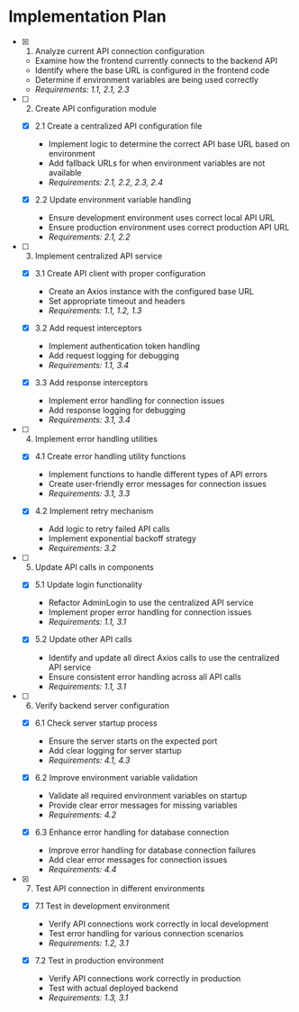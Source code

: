 # Implementation Plan

- [x] 1. Analyze current API connection configuration




  - Examine how the frontend currently connects to the backend API
  - Identify where the base URL is configured in the frontend code
  - Determine if environment variables are being used correctly
  - _Requirements: 1.1, 2.1, 2.3_

- [ ] 2. Create API configuration module
  - [x] 2.1 Create a centralized API configuration file


    - Implement logic to determine the correct API base URL based on environment
    - Add fallback URLs for when environment variables are not available
    - _Requirements: 2.1, 2.2, 2.3, 2.4_
  
  - [x] 2.2 Update environment variable handling


    - Ensure development environment uses correct local API URL
    - Ensure production environment uses correct production API URL
    - _Requirements: 2.1, 2.2_

- [ ] 3. Implement centralized API service
  - [x] 3.1 Create API client with proper configuration


    - Create an Axios instance with the configured base URL
    - Set appropriate timeout and headers
    - _Requirements: 1.1, 1.2, 1.3_
  
  - [x] 3.2 Add request interceptors


    - Implement authentication token handling
    - Add request logging for debugging
    - _Requirements: 1.1, 3.4_
  
  - [x] 3.3 Add response interceptors


    - Implement error handling for connection issues
    - Add response logging for debugging
    - _Requirements: 3.1, 3.4_

- [ ] 4. Implement error handling utilities
  - [x] 4.1 Create error handling utility functions


    - Implement functions to handle different types of API errors
    - Create user-friendly error messages for connection issues
    - _Requirements: 3.1, 3.3_
  
  - [x] 4.2 Implement retry mechanism


    - Add logic to retry failed API calls
    - Implement exponential backoff strategy
    - _Requirements: 3.2_

- [ ] 5. Update API calls in components
  - [x] 5.1 Update login functionality


    - Refactor AdminLogin to use the centralized API service
    - Implement proper error handling for connection issues
    - _Requirements: 1.1, 3.1_
  
  - [x] 5.2 Update other API calls


    - Identify and update all direct Axios calls to use the centralized API service
    - Ensure consistent error handling across all API calls
    - _Requirements: 1.1, 3.1_

- [ ] 6. Verify backend server configuration
  - [x] 6.1 Check server startup process


    - Ensure the server starts on the expected port
    - Add clear logging for server startup
    - _Requirements: 4.1, 4.3_
  
  - [x] 6.2 Improve environment variable validation








    - Validate all required environment variables on startup
    - Provide clear error messages for missing variables
    - _Requirements: 4.2_
  
  - [x] 6.3 Enhance error handling for database connection





    - Improve error handling for database connection failures
    - Add clear error messages for connection issues
    - _Requirements: 4.4_

- [x] 7. Test API connection in different environments




  - [x] 7.1 Test in development environment


    - Verify API connections work correctly in local development
    - Test error handling for various connection scenarios
    - _Requirements: 1.2, 3.1_
  
  - [x] 7.2 Test in production environment


    - Verify API connections work correctly in production
    - Test with actual deployed backend
    - _Requirements: 1.3, 3.1_
